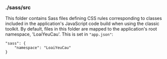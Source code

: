 ### ./sass/src

This folder contains Sass files defining CSS rules corresponding to classes
included in the application's JavaScript code build when using the classic toolkit.
By default, files in this folder are mapped to the application's root namespace, 'LoaiYeuCau'.
This is set in `"app.json"`:

    "sass": {
        "namespace": "LoaiYeuCau"
    }